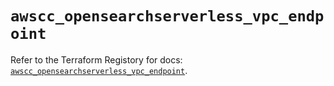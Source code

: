# `awscc_opensearchserverless_vpc_endpoint`

Refer to the Terraform Registory for docs: [`awscc_opensearchserverless_vpc_endpoint`](https://registry.terraform.io/providers/hashicorp/awscc/0.70.0/docs/resources/opensearchserverless_vpc_endpoint).
